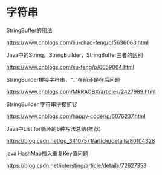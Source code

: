 # 字符串

StringBuffer的用法:

<https://www.cnblogs.com/liu-chao-feng/p/5636063.html>

Java中的String，StringBuilder，StringBuffer三者的区别

<https://www.cnblogs.com/su-feng/p/6659064.html>

StringBuilder拼接字符串，“，”在前还是在后问题

<https://www.cnblogs.com/MRRAOBX/articles/2427989.html>

StringBuilder 字符串拼接扩容

<https://www.cnblogs.com/happy-coder/p/6076237.html>

Java中List for循环的6种写法总结(推荐)

<https://blog.csdn.net/qq_34107571/article/details/80104328>

java HashMap插入重复Key值问题

<https://blog.csdn.net/intersting/article/details/72627353>
